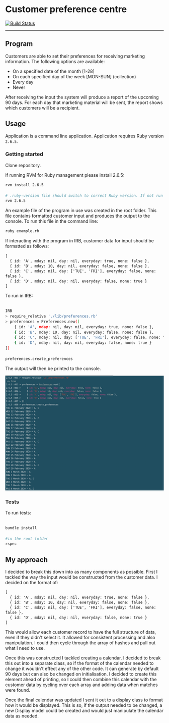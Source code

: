 # Customer preference centre

[![Build Status](https://travis-ci.com/jonesandy/customer-preferences.svg?branch=master)](https://travis-ci.com/jonesandy/customer-preferences)

----

## Program

Customers are able to set their preferences for receiving marketing information. The following options are available:

* On a specified date of the month [1-28]
* On each specified day of the week [MON-SUN] (collection)
* Every day
* Never

After receiving the input the system will produce a report of the upcoming 90 days. For each day that marketing material will be sent, the report shows which customers will be a recipient.

## Usage

Application is a command line application. Application requires Ruby version ```2.6.5```.

### Getting started

Clone repository.

If running RVM for Ruby management please install 2.6.5:

```bash
rvm install 2.6.5

# .ruby-version file should switch to correct Ruby version. If not run this command
rvm 2.6.5

```

An example file of the program in use was created in the root folder. This file contains formatted customer input and produces the output to the console. To run this file in the command line:

```bash
ruby example.rb
```

If interacting with the program in IRB, customer data for input should be formatted as follows:

```
[
  { id: 'A', mday: nil, day: nil, everyday: true, none: false },     
  { id: 'B', mday: 10, day: nil, everyday: false, none: false },
  { id: 'C', mday: nil, day: ['TUE', 'FRI'], everyday: false, none: false },
  { id: 'D', mday: nil, day: nil, everyday: false, none: true }
]
```

To run in IRB:

```bash

IRB 
> require_relative './lib/preferences.rb'
> preferences = Preferences.new([
    { id: 'A', mday: nil, day: nil, everyday: true, none: false },
    { id: 'B', mday: 10, day: nil, everyday: false, none: false },
    { id: 'C', mday: nil, day: ['TUE', 'FRI'], everyday: false, none: false },
    { id: 'D', mday: nil, day: nil, everyday: false, none: true }
])

preferences.create_preferences
```

The output will then be printed to the console.

<img src="./_imgs/Screenshot 2020-02-11 at 12.22.01.png">

### Tests

To run tests:

```bash

bundle install

#in the root folder
rspec
```

## My approach

I decided to break this down into as many components as possible. First I tackled the way the input would be constructed from the customer data. I decided on the format of:

```
[
  { id: 'A', mday: nil, day: nil, everyday: true, none: false },     
  { id: 'B', mday: 10, day: nil, everyday: false, none: false },
  { id: 'C', mday: nil, day: ['TUE', 'FRI'], everyday: false, none: false },
  { id: 'D', mday: nil, day: nil, everyday: false, none: true }
]
```

This would allow each customer record to have the full structure of data, even if they didn't select it. It allowed for consistent processing and also manipulation. I could then cycle through the array of hashes and pull out what I need to use.

Once this was constructed I tackled creating a calendar. I decided to break this out into a separate class, so if the format of the calendar needed to change it wouldn't effect any of the other code. It can generate by default 90 days but can also be changed on initialisation. I decided to create this element ahead of printing, so I could then combine this calendar with the customer data by cycling over each array and adding data when matches were found.

Once the final calendar was updated I sent it out to a display class to format how it would be displayed. This is so, if the output needed to be changed, a new Display model could be created and would just manipulate the calendar data as needed.


